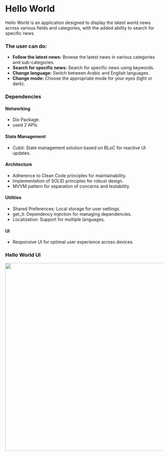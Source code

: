 # Hello World

Hello World is an application designed to display the latest world news across various fields and categories, with the added ability to search for specific news

### The user can do:
* **Follow the latest news:** Browse the latest news in various categories and sub-categories.
* **Search for specific news:** Search for specific news using keywords.
* **Change language:** Switch between Arabic and English languages.
* **Change mode:** Choose the appropriate mode for your eyes (light or dark).
  
### Dependencies

#### Networking
* Dio Package.
* used 2 APIs

#### State Management
* Cubit: State management solution based on BLoC for reactive UI updates.

#### Architecture
* Adherence to Clean Code principles for maintainability.
* Implementation of SOLID principles for robust design.
* MVVM pattern for separation of concerns and testability.

#### Utilities
* Shared Preferences: Local storage for user settings.
* get_it: Dependency injection for managing dependencies.
* Localization: Support for multiple languages.

#### UI
* Responsive UI for optimal user experience across devices.

### Hello World UI
<img src="https://i.postimg.cc/76vktDWq/hello-world.jpg" width="700" height="600">
